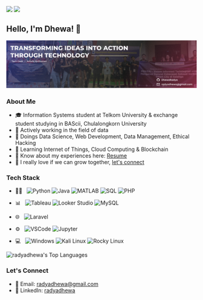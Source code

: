 <img src="https://img.shields.io/github/followers/radyadhewa"> <img src="https://img.shields.io/youtube/channel/views/UCP8rFHpHe8oFZRF5lxl-YjA">

<h2> Hello, I'm Dhewa! 👋 </h2>

<img src="https://github.com/radyadhewa/radyadhewa/blob/main/images/header.png" alt="banner">

<h3> About Me </h3>

- 🎓 Information Systems student at Telkom University & exchange student studying in BAScii, Chulalongkorn University
- 🔭 Actively working in the field of data
- 🌱 Doings Data Science, Web Development, Data Management, Ethical Hacking
- 📖 Learning Internet of Things, Cloud Computing & Blockchain
- 📄 Know about my experiences here: [Resume](https://drive.google.com/file/d/1ZZ1LIQX8QXe_I8y1lnDoTIhfapR081Bi/view?usp=drive_link)
- 🏫 I really love if we can grow together, [let's connect](#lets-connect)

<h3> Tech Stack </h3>

- 👨‍💻 &nbsp;
  ![Python](https://img.shields.io/badge/-Python-3776AB?style=flat&logo=python&logoColor=white)
  ![Java](https://img.shields.io/badge/-Java-007396?style=flat&logo=java&logoColor=white)
  ![MATLAB](https://img.shields.io/badge/-MATLAB-0076A8?style=flat&logo=mathworks&logoColor=white)
  ![SQL](https://img.shields.io/badge/-SQL-4479A1?style=flat&logo=postgresql&logoColor=white)
  ![PHP](https://img.shields.io/badge/-PHP-777BB4?style=flat&logo=php&logoColor=white)

- 📊 &nbsp;
  ![Tableau](https://img.shields.io/badge/-Tableau-E97627?style=flat&logo=tableau&logoColor=white)
  ![Looker Studio](https://img.shields.io/badge/-Google_Looker_Studio-00A7E0?style=flat&logo=looker&logoColor=white)
  ![MySQL](https://img.shields.io/badge/-MySQL-4479A1?style=flat&logo=mysql&logoColor=white)

- 🌐 &nbsp;
  ![Laravel](https://img.shields.io/badge/-Laravel-FF2D20?style=flat&logo=laravel&logoColor=white)

- ⚙️ &nbsp;
  ![VSCode](https://img.shields.io/badge/-Visual_Studio_Code-007ACC?style=flat&logo=visual-studio-code&logoColor=white)
  ![Jupyter](https://img.shields.io/badge/-Jupyter-0078D4?style=flat&logo=jupyter&logoColor=white)

- 💻 &nbsp;
  ![Windows](https://img.shields.io/badge/-Windows-0078D6?style=flat&logo=windows&logoColor=white)
  ![Kali Linux](https://img.shields.io/badge/-Kali_Linux-557C94?style=flat&logo=kali-linux&logoColor=white)
  ![Rocky Linux](https://img.shields.io/badge/-Rocky_Linux-8CC84B?style=flat&logo=rocky-linux&logoColor=white)

![radyadhewa's Top Languages](https://github-readme-stats.vercel.app/api/top-langs/?username=radyadhewa&theme=gotham&show_icons=true&hide_border=true&layout=compact)

<h3 id="lets-connect"> Let's Connect </h3>

- 📧 Email: [radyadhewa@gmail.com](mailto:radyadhewa@gmail.com)
- 💼 LinkedIn: [radyadhewa](https://www.linkedin.com/in/radyadhewa)

<!--
**radyadhewa/radyadhewa** is a ✨ _special_ ✨ repository because its `README.md` (this file) appears on your GitHub profile.

Here are some ideas to get you started:

- 🔭 I’m currently working on ...
- 🌱 I’m currently learning ...
- 👯 I’m looking to collaborate on ...
- 🤔 I’m looking for help with ...
- 💬 Ask me about ...
- 📫 How to reach me: ...
- 😄 Pronouns: ...
- ⚡ Fun fact: ...
-->
